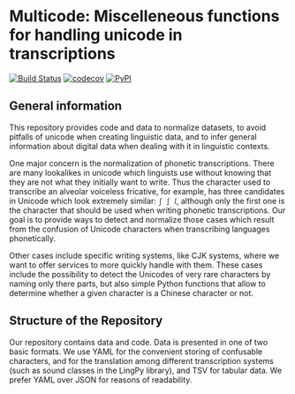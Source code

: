 # Multicode: Miscelleneous functions for handling unicode in transcriptions

[![Build Status](https://travis-ci.org/clpn/multicode.svg?branch=master)](https://travis-ci.org/clpn/multicode)
[![codecov](https://codecov.io/gh/clpn/multicode/branch/master/graph/badge.svg)](https://codecov.io/gh/clpn/multicode)
[![PyPI](https://img.shields.io/pypi/v/multicode.svg)](https://pypi.python.org/pypi/multicode)


## General information

This repository provides code and data to normalize datasets, to avoid pitfalls of unicode when creating linguistic data, and to infer general information about digital data when dealing with it in linguistic contexts.

One major concern is the normalization of phonetic transcriptions. There are many lookalikes in unicode which linguists use without knowing that they are not what they initially want to write. Thus the character used to transcribe an alveolar voiceless fricative, for example, has three candidates in Unicode which look extremely similar: ```ʃ ∫ ꭍ```, although only the first one is the character that should be used when writing phonetic transcriptions. Our goal is to provide ways to detect and normalize those cases which result from the confusion of Unicode characters when transcribing languages phonetically.

Other cases include specific writing systems, like CJK systems, where we want to offer services to more quickly handle with them. These cases include the possibility to detect the Unicodes of very rare characters by naming only there parts, but also simple Python functions that allow to determine whether a given character is a Chinese character or not.

## Structure of the Repository

Our repository contains data and code. Data is presented in one of two basic formats. We use YAML for the convenient storing of confusable characters, and for the translation among different transcription systems (such as sound classes in the LingPy library), and TSV for tabular data. We prefer YAML over JSON for reasons of readability.
